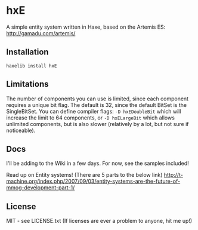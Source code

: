 hxE
===

A simple entity system written in Haxe, based on the Artemis ES:
http://gamadu.com/artemis/

Installation
--

`haxelib install hxE`

Limitations
--
The number of components you can use is limited, since each component requires a unique bit flag. The default is 32, since the default BitSet is the SingleBitSet. You can define compiler flags: `-D hxEDoubleBit` which will increase the limit to 64 components, or `-D hxELargeBit` which allows unlimited components, but is also slower (relatively by a lot, but not sure if noticeable).

Docs
--

I'll be adding to the Wiki in a few days. For now, see the samples included!

Read up on Entity systems! (There are 5 parts to the below link)
http://t-machine.org/index.php/2007/09/03/entity-systems-are-the-future-of-mmog-development-part-1/

License
--
MIT - see LICENSE.txt
(If licenses are ever a problem to anyone, hit me up!)
